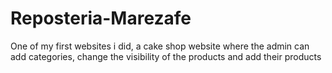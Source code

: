 # Reposteria-Marezafe
One of my first websites i did, a cake shop website where the admin can add categories, change the visibility of the products and add their products
